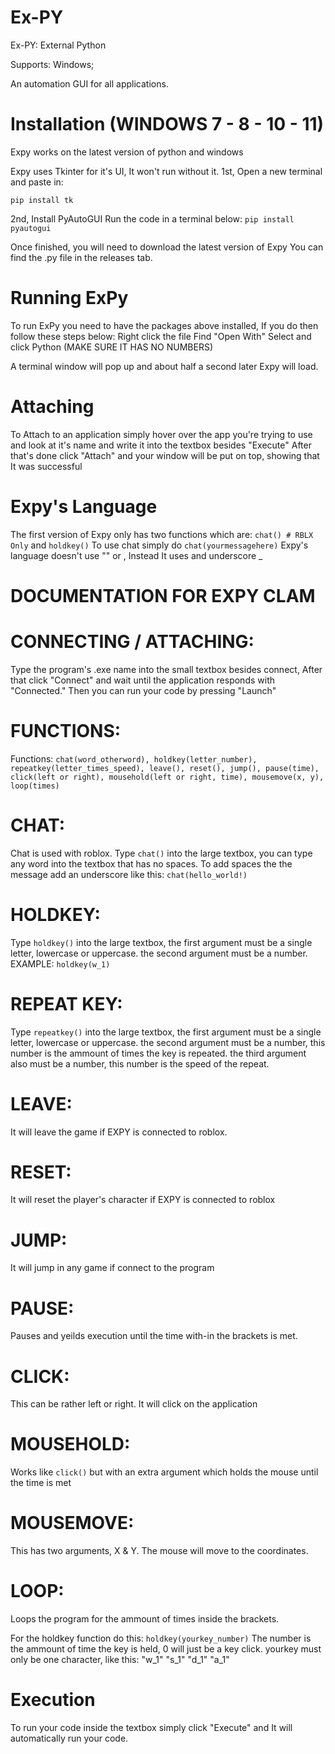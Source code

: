 # Ex-PY
Ex-PY: External Python

Supports: Windows;

An automation GUI for all applications.

# Installation (WINDOWS 7 - 8 - 10 - 11)

Expy works on the latest version of python and windows

Expy uses Tkinter for it's UI, It won't run without it.
1st, Open a new terminal and paste in:

```pip install tk```

2nd, Install PyAutoGUI
Run the code in a terminal below:
```pip install pyautogui```


Once finished, you will need to download the latest version of Expy
You can find the .py file in the releases tab.

# Running ExPy

To run ExPy you need to have the packages above installed, If you do then follow these steps below:
Right click the file
Find "Open With"
Select and click Python (MAKE SURE IT HAS NO NUMBERS)

A terminal window will pop up and about half a second later Expy will load.

# Attaching

To Attach to an application simply hover over the app you're trying to use and look at it's name and write it into the textbox besides "Execute"
After that's done click "Attach" and your window will be put on top, showing that It was successful

# Expy's Language

The first version of Expy only has two functions which are:
```chat() # RBLX Only``` and ```holdkey()```
To use chat simply do ```chat(yourmessagehere)```
Expy's language doesn't use "" or , Instead It uses and underscore _



# DOCUMENTATION FOR EXPY CLAM

# CONNECTING / ATTACHING:
Type the program's .exe name into the small textbox besides connect,
After that click "Connect" and wait until the application responds with "Connected."
Then you can run your code by pressing "Launch"


# FUNCTIONS:

Functions: ```chat(word_otherword), holdkey(letter_number), repeatkey(letter_times_speed), leave(), reset(), jump(), pause(time), click(left or right), mousehold(left or right, time), mousemove(x, y), loop(times)```

# CHAT:
Chat is used with roblox.
Type ```chat()``` into the large textbox,
you can type any word into the textbox that has no spaces.
To add spaces the the message add an underscore like this: ```chat(hello_world!)```

# HOLDKEY:
Type ```holdkey()``` into the large textbox,
the first argument must be a single letter, lowercase or uppercase.
the second argument must be a number.
EXAMPLE: ```holdkey(w_1)```

# REPEAT KEY:
Type ```repeatkey()``` into the large textbox,
the first argument must be a single letter, lowercase or uppercase.
the second argument must be a number, this number is the ammount of times the key is repeated.
the third argument also must be a number, this number is the speed of the repeat.

# LEAVE:
It will leave the game if EXPY is connected to roblox.

# RESET:
It will reset the player's character if EXPY is connected to roblox

# JUMP:
It will jump in any game if connect to the program

# PAUSE:
Pauses and yeilds execution until the time with-in the brackets is met.

# CLICK:
  This can be rather left or right. It will click on the application
  
# MOUSEHOLD:
  Works like ```click()``` but with an extra argument which holds the mouse until the time is met

# MOUSEMOVE:
  This has two arguments, X & Y. The mouse will move to the coordinates.
# LOOP:
  Loops the program for the ammount of times inside the brackets.
  


For the holdkey function do this:
```holdkey(yourkey_number)```
The number is the ammount of time the key is held, 0 will just be a key click.
yourkey must only be one character, like this: "w_1" "s_1" "d_1" "a_1"

# Execution

To run your code inside the textbox simply click "Execute" and It will automatically run your code.
